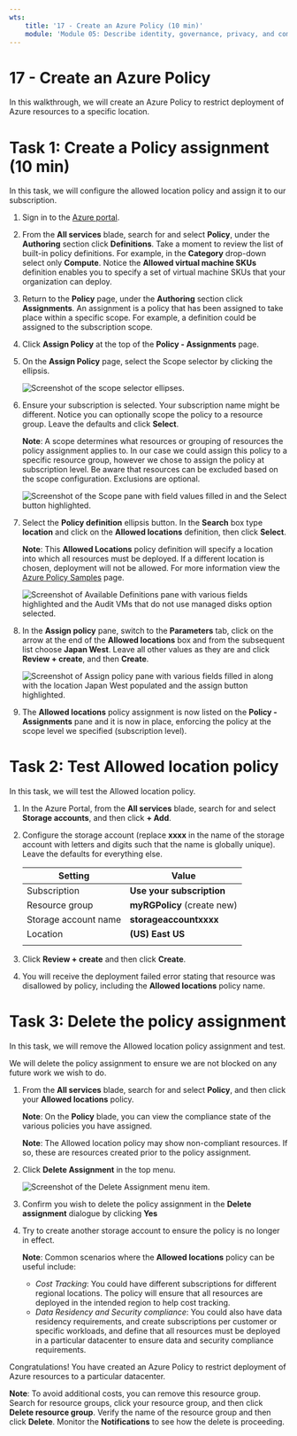 ```yaml
---
wts:
    title: '17 - Create an Azure Policy (10 min)'
    module: 'Module 05: Describe identity, governance, privacy, and compliance features'
---
```

# 17 - Create an Azure Policy

In this walkthrough, we will create an Azure Policy to restrict deployment of Azure resources to a specific location.

# Task 1: Create a Policy assignment (10 min)

In this task, we will configure the allowed location policy and assign it to our subscription. 

1. Sign in to the [Azure portal](https://portal.azure.com).

2. From the **All services** blade, search for and select **Policy**, under the **Authoring** section click **Definitions**.  Take a moment to review the list of built-in policy definitions. For example, in the **Category** drop-down select only **Compute**. Notice the **Allowed virtual machine SKUs** definition enables you to specify a set of virtual machine SKUs that your organization can deploy.

3. Return to the **Policy** page, under the **Authoring** section click **Assignments**. An assignment is a policy that has been assigned to take place within a specific scope. For example, a definition could be assigned to the subscription scope. 

4. Click **Assign Policy** at the top of the **Policy - Assignments** page.

5. On the **Assign Policy** page, select the Scope selector by clicking the ellipsis.

    ![Screenshot of the scope selector ellipses.](../images/1401.png)

6. Ensure your subscription is selected. Your subscription name might be different. Notice you can optionally scope the policy to a resource group. Leave the defaults and click **Select**. 

    **Note**: A scope determines what resources or grouping of resources the policy assignment applies to. In our case we could assign this policy to a specific resource group, however we chose to assign the policy at subscription level. Be aware that resources can be excluded based on the scope configuration. Exclusions are optional.

    ![Screenshot of the Scope pane with field values filled in and the Select button highlighted. ](../images/1402.png)

7. Select the **Policy definition** ellipsis button. In the **Search** box type **location** and click on the **Allowed locations** definition, then click **Select**.

    **Note**: This **Allowed Locations** policy definition will specify a location into which all resources must be deployed. If a different location is chosen, deployment will not be allowed. For more information view the [Azure Policy Samples](https://docs.microsoft.com/en-us/azure/governance/policy/samples/index) page.

   ![Screenshot of Available Definitions pane with various fields highlighted and the Audit VMs that do not use managed disks option selected.](../images/1403.png)

8.  In the **Assign policy** pane, switch to the **Parameters** tab, click on the arrow at the end of the **Allowed locations** box and from the subsequent list choose **Japan West**. Leave all other values as they are and click **Review + create**, and then **Create**.

    ![Screenshot of Assign policy pane with various fields filled in along with the location Japan West populated and the assign button highlighted.](../images/1404.png)

9. The **Allowed locations** policy assignment is now listed on the **Policy - Assignments** pane and it is now in place, enforcing the policy at the scope level we specified (subscription level).

# Task 2: Test Allowed location policy

In this task, we will test the Allowed location policy. 

1. In the Azure Portal, from the **All services** blade, search for and select **Storage accounts**, and then click **+ Add**.

2. Configure the storage account (replace **xxxx** in the name of the storage account with letters and digits such that the name is globally unique). Leave the defaults for everything else. 

    | Setting | Value | 
    | --- | --- |
    | Subscription | **Use your subscription** |
    | Resource group | **myRGPolicy** (create new) |
    | Storage account name | **storageaccountxxxx** |
    | Location | **(US) East US** |
    | | |

3. Click **Review + create** and then click **Create**. 

4. You will receive the deployment failed error stating that resource was disallowed by policy, including the **Allowed locations** policy name.

# Task 3: Delete the policy assignment

In this task, we will remove the Allowed location policy assignment and test. 

We will delete the policy assignment to ensure we are not blocked on any future work we wish to do.

1. From the **All services** blade, search for and select **Policy**, and then click your **Allowed locations** policy.

    **Note**: On the **Policy** blade, you can view the compliance state of the various policies you have assigned.

    **Note**: The Allowed location policy may show non-compliant resources. If so, these are resources created prior to the policy assignment.

2. Click **Delete Assignment** in the top menu.

   ![Screenshot of the Delete Assignment menu item.](../images/1407.png)

3. Confirm you wish to delete the policy assignment in the **Delete assignment** dialogue by clicking **Yes**

4. Try to create another storage account to ensure the policy is no longer in effect.

    **Note**: Common scenarios where the **Allowed locations** policy can be useful include: 
    - *Cost Tracking*: You could have different subscriptions for different regional locations. The policy will ensure that all resources are deployed in the intended region to help cost tracking. 
    - *Data Residency and Security compliance*: You could also have data residency requirements, and create subscriptions per customer or specific workloads, and define that all resources must be deployed in a particular datacenter to ensure data and security compliance requirements.

Congratulations! You have created an Azure Policy to restrict deployment of Azure resources to a particular datacenter.

**Note**: To avoid additional costs, you can remove this resource group. Search for resource groups, click your resource group, and then click **Delete resource group**. Verify the name of the resource group and then click **Delete**. Monitor the **Notifications** to see how the delete is proceeding.
